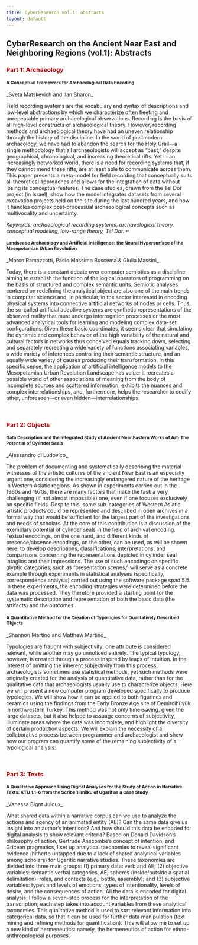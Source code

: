 ```yaml
---
title: CyberResearch vol.1: abstracts
layout: default
---
```


<h2> CyberResearch on the Ancient Near East and Neighboring Regions (vol.1): Abstracts</h2>

<h3 style="color:#b30000;">Part 1: Archaeology</h3>

<h4 style="font-size: 12px;"><a name="chapt1"></a>A Conceptual Framework for Archaeological Data Encoding</h4>
_Sveta Matskevich and Ilan Sharon_
<p>Field recording systems are the vocabulary and syntax of descriptions and low-level abstractions by which we characterize often fleeting and unrepeatable primary archaeological observations. Recording is the basis of all high-level constructs of archaeological theory. However, recording methods and archaeological theory have had an uneven relationship through the history of the discipline. In the world of postmodern archaeology, we have had to abandon the search for the Holy Grail—a single methodology that all archaeologists will accept as “best,” despite geographical, chronological, and increasing theoretical rifts. Yet in an increasingly networked world, there is a need for recording systems that, if they cannot mend these rifts, are at least able to communicate across them.
This paper presents a meta-model for field recording that conceptually suits all theoretical approaches and allows for the integration of data without losing its conceptual features. The case studies, drawn from the Tel Dor project (in Israel), show how the model integrates datasets from several excavation projects held on the site during the last hundred years, and how it handles complex post-processual archaeological concepts such as multivocality and uncertainty.</p>
<!--<img src="../assets/baseline_label_black_18dp.png" style="border:0; -webkit-box-shadow: 0 0 0; width: 2%"/>--> <em>Keywords:  archaeological recording systems, archaeological theory, conceptual modeling, low-range theory, Tel Dor.</em> <a href="CyberResearch-vol1.html#chapt1" style="text-decoration: none"><img src="../assets/baseline_keyboard_return_black_18dp.png" style="border:0; -webkit-box-shadow: 0 0 0; width: 2%"/></a>

<h4 style="font-size: 12px;"><a name="chapt2"></a>Landscape Archaeology and Artificial Intelligence: the Neural Hypersurface of the Mesopotamian Urban Revolution</h4>
_Marco Ramazzotti, Paolo Massimo Buscema & Giulia Massini_
<p>Today, there is a constant debate over computer semiotics as a discipline aiming to establish the function of the logical operators of programming on the basis of structured and complex semantic units. Semiotic analyses centered on redefining the analytical object are also one of the main trends in computer science and, in particular, in the sector interested in encoding physical systems into connective artificial networks of nodes or cells. Thus, the so-called artificial adaptive systems are synthetic representations of the observed reality that must undergo interrogation processes or the most advanced analytical tools for learning and modeling complex data-set configurations. Given these basic coordinates, it seems clear that simulating the dynamic and complex behavior of the high variability of the natural and cultural factors in networks thus conceived equals tracking down, selecting, and separately recreating a wide variety of functions associating variables, a wide variety of inferences controlling their semantic structure, and an equally wide variety of causes producing their transformation. In this specific sense, the application of artificial intelligence models to the Mesopotamian Urban Revolution Landscape has value: it recreates a possible world of other associations of meaning from the body of incomplete sources and scattered information, exhibits the nuances and complex interrelationships, and, furthermore, helps the researcher to codify other, unforeseen—or even hidden—interrelationships.</p>
<br />

<h3 style="color:#b30000;">Part 2: Objects</h3>

<h4 style="font-size: 12px;"><a name="chapt3"></a>Data Description and the Integrated Study of Ancient Near Eastern Works of Art: The Potential of Cylinder Seals</h4>
_Alessandro di Ludovico_
<p>The problem of documenting and systematically describing the material witnesses of the artistic cultures of the ancient Near East is an especially urgent one, considering the increasingly endangered nature of the heritage in Western Asiatic regions. As shown in experiments carried out in the 1960s and 1970s, there are many factors that make the task a very challenging (if not almost impossible) one, even if one focuses exclusively on specific fields. Despite this, some sub-categories of Western Asiatic artistic products could be represented and described in open archives in a formal way that would be sufficient for the largest part of the investigations and needs of scholars.
At the core of this contribution is a discussion of the exemplary potential of cylinder seals in the field of archival encoding. Textual encodings, on the one hand, and different kinds of presence/absence encodings, on the other, can be used, as will be shown here, to develop descriptions, classifications, interpretations, and comparisons concerning the representations depicted in cylinder seal intaglios and their impressions. The use of such encodings on specific glyptic categories, such as “presentation scenes,” will serve as a concrete example through experiments in statistical analyses (specifically, correspondence analysis) carried out using the software package spad 5.5. In these experiments, the encoding strategies were determined before the data was processed. They therefore provided a starting point for the systematic description and representation of both the basic data (the artifacts) and the outcomes.</p>
    
<h4 style="font-size: 12px;"><a name="chapt4"></a>A Quantitative Method for the Creation of Typologies for Qualitatively Described Objects</h4>
_Shannon Martino and Matthew Martino_
<p>Typologies are fraught with subjectivity; one attribute is considered relevant, while another may go unnoticed entirely. The typical typology, however, is created through a process inspired by leaps of intuition. In the interest of omitting the inherent subjectivity from this process, archaeologists sometimes use statistical methods, yet such methods were originally created for the analysis of quantitative data, rather than for the qualitative data that archaeologists usually use to characterize objects. 
Here we will present a new computer program developed specifically to produce typologies. We will show how it can be applied to both figurines and ceramics using the findings from the Early Bronze Age site of Demircihüyük in northwestern Turkey. This method was not only time-saving, given the large datasets, but it also helped to assuage concerns of subjectivity, illuminate areas where the data was incomplete, and highlight the diversity of certain production aspects.  We will explain the necessity of a collaborative process between programmer and archaeologist and show how our program can quantify some of the remaining subjectivity of a typological analysis.</p>
<br />

<h3 style="color:#b30000;">Part 3: Texts</h3>

<h4 style="font-size: 12px;"><a name="chapt5"></a>A Qualitative Approach Using Digital Analyses for the Study of Action in Narrative Texts: KTU 1.1-6 from the Scribe ʾIlimilku of Ugarit as a Case Study</h4>
_Vanessa Bigot Juloux_
<p>What shared data within a narrative corpus can we use to analyze the actions and agency of an animated entity (AE)? Can the same data give us insight into an author’s intentions? And how should this data be encoded for digital analysis to show relevant criteria? Based on Donald Davidson’s philosophy of action, Gertrude Anscombe’s concept of intention, and Gricean pragmatics, I set up analytical taxonomies to reveal significant evidence (hitherto untapped due to a lack of shared analytical variables among scholars) for Ugaritic narrative studies. These taxonomies are divided into three main groups: (1) primary data: verb and AE; (2) objective variables: semantic verbal categories, AE, spheres (inside/outside a spatial delimitation), roles, and contexts (e.g., battle, assembly); and (3) subjective variables: types and levels of emotions, types of intentionality, levels of desire, and the consequences of action. All the data is encoded for digital analysis. I follow a seven-step process for the interpretation of the transcription; each step takes into account variables from these analytical taxonomies. This qualitative method is used to sort relevant information into categorical data, so that it can be used for further data manipulation (text mining and refining methods for quantification). This will allow me to set up a new kind of hermeneutics: namely, the hermeneutics of action for ethno-anthropological purposes.</p>




